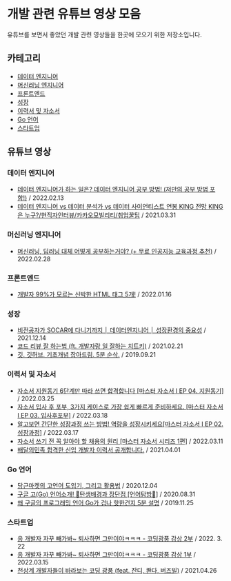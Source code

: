 # 개발 관련 유튜브 영상 모음

유튜브를 보면서 좋았던 개발 관련 영상들을 한곳에 모으기 위한 저장소입니다.

## 카테고리

- [데이터 엔지니어](#데이터-엔지니어)
- [머신러닝 엔지니어](#머신러닝-엔지니어)
- [프론트엔드](#프론트엔드)
- [성장](#성장)
- [이력서 및 자소서](#이력서-및-자소서)
- [Go 언어](#Go-언어)
- [스타트업](#스타트업)

## 유튜브 영상

### 데이터 엔지니어

- [데이터 엔지니어가 하는 일은? 데이터 엔지니어 공부 방법! (저만의 공부 방법 포함!)](https://youtu.be/1Viu7Ce632s) / 2022.02.13
- [데이터 엔지니어 vs 데이터 분석가 vs 데이터 사이언티스트 연봉 KING 전망 KING은 누구?/현직자인터뷰/카카오모빌리티/취업꿀팁](https://youtu.be/luA8-_BHWRE) / 2021.03.31

### 머신러닝 엔지니어

- [머신러닝, 딥러닝 대체 어떻게 공부하는거야? (+ 무료 인공지능 교육과정 추천)](https://youtu.be/Q2PzllwL51g) / 2022.02.28

### 프론트엔드

- [개발자 99%가 모르는 신박한 HTML 태그 5개!](https://youtu.be/EMOlLLTAZMs) / 2022.01.16

### 성장

- [비전공자가 SOCAR에 다니기까지 │ 데이터엔지니어 │ 성장환경의 중요성](https://youtu.be/hJsScM1FCBc) / 2021.12.14
- [코드 리뷰 잘 하는법 (ft. 개발자랑 일 잘하는 치트키)](https://youtu.be/VaaRvs8YU1M) / 2021.02.21
- [깃. 깃허브. 기초개념 잡아드림. 5분 순삭.](https://youtu.be/YFNQwo7iTNc) / 2019.09.21

### 이력서 및 자소서

- [자소서 지원동기 6단계만 따라 쓰면 합격합니다 [마스터 자소서 I EP 04. 지원동기]](https://youtu.be/OIliv2jpDyM) / 2022.03.25
- [자소서 입사 후 포부, 3가지 케이스로 가장 쉽게 빠르게 준비하세요. [마스터 자소서 I EP 03. 입사후포부]](https://youtu.be/PS93IYAAs48) / 2022.03.18
- [알고보면 간단한 성장과정 쓰는 방법! 역량을 성장시키세요[마스터 자소서 I EP 02. 성장과정]](https://youtu.be/0CXAm9zlzHs) / 2022.03.17
- [자소서 쓰기 전 꼭 알아야 할 채용의 원리 [마스터 자소서 시리즈 1편]](https://youtu.be/o_RyPZuV4KU) / 2022.03.11
- [배달의민족 합격한 신입 개발자 이력서 공개합니다.](https://youtu.be/Yc56NpYW1DM) / 2021.04.01

### Go 언어

- [당근마켓의 고언어 도입기, 그리고 활용법](https://youtu.be/mLIthm96u2Q) / 2020.12.04
- [구글 고(Go) 언어소개! 🥪탄생배경과 장단점 [언어탐방🔎]](https://youtu.be/QUbdGXe9aMc) / 2020.08.31
- [왜 구글의 프로그래밍 언어 Go가 겁나 핫한건지 5분 설명](https://youtu.be/VDaMhtWNSQU) / 2019.11.25

### 스타트업

- [응 개발자 자꾸 빼가봐~ 퇴사하면 그만이야ㅋㅋㅋ - 코딩광풍 감상 2부](https://youtu.be/48caj_2FHdo) / 2022. 3. 22
- [응 개발자 자꾸 빼가봐~ 퇴사하면 그만이야ㅋㅋㅋ - 코딩광풍 감상 1부](https://youtu.be/aiP-uk8gnX4) / 2022.03.15
- [천상계 개발자들이 바라보는 코딩 광풍 (feat. 잔디, 콴다, 버즈빌)](https://youtu.be/8WNwZGcYbOU) / 2021.04.26
